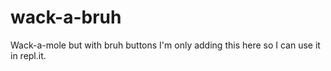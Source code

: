 # wack-a-bruh
Wack-a-mole but with bruh buttons
I'm only adding this here so I can use it in repl.it.
